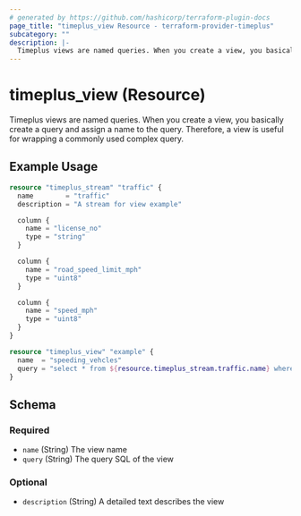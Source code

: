 ```yaml
---
# generated by https://github.com/hashicorp/terraform-plugin-docs
page_title: "timeplus_view Resource - terraform-provider-timeplus"
subcategory: ""
description: |-
  Timeplus views are named queries. When you create a view, you basically create a query and assign a name to the query. Therefore, a view is useful for wrapping a commonly used complex query.
---
```


# timeplus_view (Resource)

Timeplus views are named queries. When you create a view, you basically create a query and assign a name to the query. Therefore, a view is useful for wrapping a commonly used complex query.

## Example Usage

```terraform
resource "timeplus_stream" "traffic" {
  name        = "traffic"
  description = "A stream for view example"

  column {
    name = "license_no"
    type = "string"
  }

  column {
    name = "road_speed_limit_mph"
    type = "uint8"
  }

  column {
    name = "speed_mph"
    type = "uint8"
  }
}

resource "timeplus_view" "example" {
  name  = "speeding_vehcles"
  query = "select * from ${resource.timeplus_stream.traffic.name} where speed_mph > road_speed_limit_mph"
}
```

<!-- schema generated by tfplugindocs -->
## Schema

### Required

- `name` (String) The view name
- `query` (String) The query SQL of the view

### Optional

- `description` (String) A detailed text describes the view
